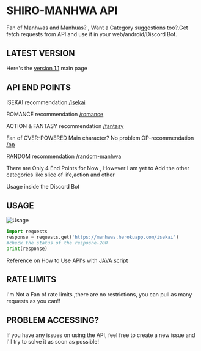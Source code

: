 # SHIRO-MANHWA API

Fan of Manhwas and Manhuas? , Want a Category suggestions too?.Get fetch requests from API and use it in your web/android/Discord Bot.

## LATEST VERSION

Here's the [version 1.1](https://manhwas.herokuapp.com) main page 




## API END POINTS
ISEKAI recommendation [/isekai](https://manhwas.herokuapp.com/isekai)

ROMANCE recommendation [/romance](https://manhwas.herokuapp.com/romance)

ACTION & FANTASY recommendation [/fantasy](https://manhwas.herokuapp.com/action)

Fan of OVER-POWERED Main character? No problem.OP-recommendation [/op](https://manhwas.herokuapp.com/op)

RANDOM recommendation [/random-manhwa](https://manhwas.herokuapp.com/random-manhwa)

There are Only 4 End Points for Now , However I am yet to Add the other categories like slice of life,action and other

Usage inside the Discord Bot
## USAGE
![Usage](https://i.imgur.com/bXWY0Jp.gif)
```python
import requests
response = requests.get('https://manhwas.herokuapp.com/isekai')
#check the status of the resposne-200
print(response)
```

Reference on How to Use API's  with [JAVA script](https://www.taniarascia.com/how-to-connect-to-an-api-with-javascript/)


## RATE LIMITS
I'm Not a Fan of rate limits ,there are no restrictions, you can pull  as many requests as you can!!

## PROBLEM ACCESSING?

If you have any issues on using the API, feel free to create a new issue and I'll try to solve it as soon as possible!
